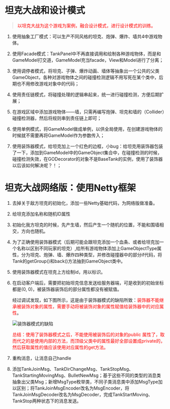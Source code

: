 # 坦克大战和设计模式
> <font color="red">以坦克大战为这个游戏为案例，融合设计模式，进行设计模式的训练。</font>

1. 使用抽象工厂模式：可以生产不同风格的坦克、炮弹、爆炸、墙共4中游戏物体。

2. 使用Facade模式：TankPanel中不再直接调用和绘制各种游戏物体，而是和GameModel打交道，GameModel充当facade，View和Model进行了分离；

3. 使用调停者模式，将坦克、子弹、爆炸动画、墙体等抽象出一个公共的父类GameObject，各种对游戏物体之间的碰撞检测逻辑不用写死在某个类中，后期也不用修改游戏对象中的代码；

4. 使用责任链模式，将碰撞处理的逻辑串起来，统一进行碰撞检测，方便后期扩展；

5. 在游戏区域中添加游戏物体——墙，只需再编写炮弹、坦克和墙的（Collider）碰撞检测器，然后将规则串到责任链上即可；

6. 使用单例模式，将GameModel做成单例，以供全局使用，在创建游戏物体的时候就不需要再将GameModel作为参数传入；

7. 使用装饰器模式，给坦克加上一个红色的边框，小bug：给坦克用装饰器包装了一下，添加到GameModel中的GameObject集合中，在碰撞检测的时候，碰撞检测失效，在GODecorator的对象不是BaseTank的实例，使用了装饰器以后该如何解决呢？！；

# 坦克大战网络版：使用Netty框架

1. 去掉关于敌方坦克的初始化，添加一些Netty基础代码，为网络版做准备。

2. 给坦克添加名称和随机ID属性

3. 初始化我方坦克的时候，先产生墙，然后产生一个随机的位置，不能和围墙相交，方向也随机。

4. 为了正确使用装饰器模式（后期可能会跟坦克添加一个血条、或者给坦克加一个名称以区别不同玩家的坦克）,给所有游戏物体添加上GameObjectType属性，分为坦克、炮弹、墙、爆炸四种类型，并修改碰撞器中的部分if代码，将Tank的getGroup()和back()方法抽到GameObject类中。

5. 使用装饰器模式在坦克上方绘制id，用以标识。

6. 在启动客户端后，需要把初始坦克信息发送给服务器端，可是收到的初始坐标都是(0, 0)，被装饰器装饰后的部分属性都没有被赋值。

   经过调试发现，如下图所示，这是由于装饰器模式的缺陷所致：<font color="red">装饰器不能继承被装饰对象的属性，需要手动将被装饰对象的属性赋值给装饰器中的对应属性</font>。

   ![装饰器模式的缺陷](https://img-blog.csdnimg.cn/20210201152341287.png?x-oss-process=image/watermark,type_ZmFuZ3poZW5naGVpdGk,shadow_10,text_aHR0cHM6Ly9ibG9nLmNzZG4ubmV0L3FxXzM4NTA1OTY5,size_16,color_FFFFFF,t_70)

   <font color="red">总结：使用了装饰器模式之后，不能使用被装饰后的对象的public 属性了，取而代之的是使用内部的方法，而顶级父类中的属性最好全部设置成private的，然后获取属性的值应该使用对应属性的get方法。</font>

7. 重构消息，让消息自己handle

8. 添加TankJoinMsg、TankDirChangeMsg、TankStopMsg、TankStartingMovingMsg、BulletNewMsg；基于这些不同的类型的消息类抽象出父类Msg；新增MsgType枚举类，不同子类消息类中添加MsgType加以区别；将TankJoinMsgEncoder改名为MsgEncoder，将TankJoinMsgDecoder改名为MsgDecoder，完成TankStartMoving、TankStop两种状态下的消息发送。